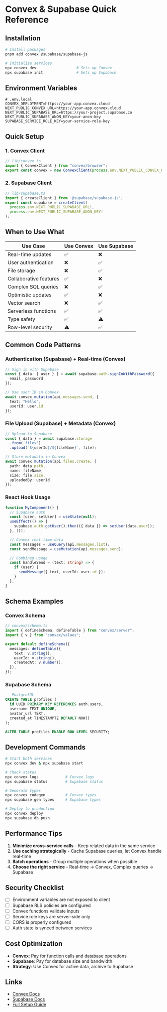 # Convex & Supabase Quick Reference

## Installation

```bash
# Install packages
pnpm add convex @supabase/supabase-js

# Initialize services
npx convex dev                  # Sets up Convex
npx supabase init               # Sets up Supabase
```

## Environment Variables

```env
# .env.local
CONVEX_DEPLOYMENT=https://your-app.convex.cloud
NEXT_PUBLIC_CONVEX_URL=https://your-app.convex.cloud
NEXT_PUBLIC_SUPABASE_URL=https://your-project.supabase.co
NEXT_PUBLIC_SUPABASE_ANON_KEY=your-anon-key
SUPABASE_SERVICE_ROLE_KEY=your-service-role-key
```

## Quick Setup

### 1. Convex Client
```typescript
// lib/convex.ts
import { ConvexClient } from "convex/browser";
export const convex = new ConvexClient(process.env.NEXT_PUBLIC_CONVEX_URL!);
```

### 2. Supabase Client
```typescript
// lib/supabase.ts
import { createClient } from '@supabase/supabase-js';
export const supabase = createClient(
  process.env.NEXT_PUBLIC_SUPABASE_URL!,
  process.env.NEXT_PUBLIC_SUPABASE_ANON_KEY!
);
```

## When to Use What

| Use Case | Use Convex | Use Supabase |
|----------|------------|--------------|
| Real-time updates | ✅ | ❌ |
| User authentication | ❌ | ✅ |
| File storage | ❌ | ✅ |
| Collaborative features | ✅ | ❌ |
| Complex SQL queries | ❌ | ✅ |
| Optimistic updates | ✅ | ❌ |
| Vector search | ❌ | ✅ |
| Serverless functions | ✅ | ✅ |
| Type safety | ✅ | ⚠️ |
| Row-level security | ⚠️ | ✅ |

## Common Code Patterns

### Authentication (Supabase) + Real-time (Convex)

```typescript
// Sign in with Supabase
const { data: { user } } = await supabase.auth.signInWithPassword({
  email, password
});

// Use user ID in Convex
await convex.mutation(api.messages.send, {
  text: "Hello",
  userId: user.id
});
```

### File Upload (Supabase) + Metadata (Convex)

```typescript
// Upload to Supabase
const { data } = await supabase.storage
  .from('files')
  .upload(`${userId}/${fileName}`, file);

// Store metadata in Convex
await convex.mutation(api.files.create, {
  path: data.path,
  name: fileName,
  size: file.size,
  uploadedBy: userId
});
```

### React Hook Usage

```typescript
function MyComponent() {
  // Supabase auth
  const [user, setUser] = useState(null);
  useEffect(() => {
    supabase.auth.getUser().then(({ data }) => setUser(data.user));
  }, []);

  // Convex real-time data
  const messages = useQuery(api.messages.list);
  const sendMessage = useMutation(api.messages.send);

  // Combined usage
  const handleSend = (text: string) => {
    if (user) {
      sendMessage({ text, userId: user.id });
    }
  };
}
```

## Schema Examples

### Convex Schema
```typescript
// convex/schema.ts
import { defineSchema, defineTable } from "convex/server";
import { v } from "convex/values";

export default defineSchema({
  messages: defineTable({
    text: v.string(),
    userId: v.string(),
    createdAt: v.number(),
  }),
});
```

### Supabase Schema
```sql
-- PostgreSQL
CREATE TABLE profiles (
  id UUID PRIMARY KEY REFERENCES auth.users,
  username TEXT UNIQUE,
  avatar_url TEXT,
  created_at TIMESTAMPTZ DEFAULT NOW()
);

ALTER TABLE profiles ENABLE ROW LEVEL SECURITY;
```

## Development Commands

```bash
# Start both services
npx convex dev & npx supabase start

# Check status
npx convex logs            # Convex logs
npx supabase status        # Supabase status

# Generate types
npx convex codegen         # Convex types
npx supabase gen types     # Supabase types

# Deploy to production
npx convex deploy
npx supabase db push
```

## Performance Tips

1. **Minimize cross-service calls** - Keep related data in the same service
2. **Use caching strategically** - Cache Supabase queries, let Convex handle real-time
3. **Batch operations** - Group multiple operations when possible
4. **Choose the right service** - Real-time → Convex, Complex queries → Supabase

## Security Checklist

- [ ] Environment variables are not exposed to client
- [ ] Supabase RLS policies are configured
- [ ] Convex functions validate inputs
- [ ] Service role keys are server-side only
- [ ] CORS is properly configured
- [ ] Auth state is synced between services

## Cost Optimization

- **Convex**: Pay for function calls and database operations
- **Supabase**: Pay for database size and bandwidth
- **Strategy**: Use Convex for active data, archive to Supabase

## Links

- [Convex Docs](https://docs.convex.dev)
- [Supabase Docs](https://supabase.com/docs)
- [Full Setup Guide](./convex-supabase-setup.md)